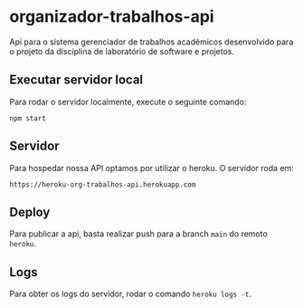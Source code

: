 # organizador-trabalhos-api
Api para o sistema gerenciador de trabalhos acadêmicos desenvolvido para o projeto da disciplina de laboratório de software e projetos.

## Executar servidor local
Para rodar o servidor localmente, execute o seguinte comando:
````
npm start
`````

## Servidor
Para hospedar nossa API optamos por utilizar o heroku. O servidor roda em:
````
https://heroku-org-trabalhos-api.herokuapp.com
````

## Deploy
Para publicar a api, basta realizar push para a branch `main` do remoto `heroku`.
## Logs
Para obter os logs do servidor, rodar o comando `heroku logs -t`.
